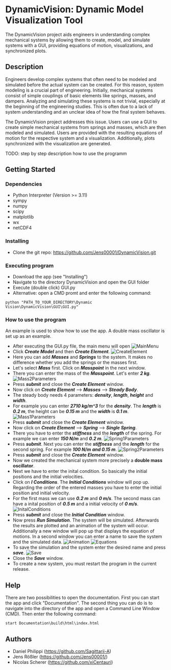# DynamicVision: Dynamic Model Visualization Tool

The DynamicVision project aids engineers in understanding complex mechanical systems by allowing them to create, model, and simulate systems with a GUI, providing equations of motion, visualizations, and synchronized plots.

## Description

Engineers develop complex systems that often need to be modeled and simulated before the actual system can be created. For this reason, system modeling is a crucial part of engineering. Initially, mechanical systems consist of simple couplings of basic elements like springs, masses, and dampers. Analyzing and simulating these systems is not trivial, especially at the beginning of the engineering studies. This is often due to a lack of system understanding and an unclear idea of how the final system behaves.

The DynamicVision project addresses this issue. Users can use a GUI to create simple mechanical systems from springs and masses, which are then modeled and simulated. Users are provided with the resulting equations of motion for the respective system and a visualization. Additionally, plots synchronized with the visualization are generated.

TODO: step by step description how to use the programm

## Getting Started

### Dependencies

* Python Interpreter (Version >= 3.11)
* sympy
* numpy
* scipy
* matplotlib
* wx
* netCDF4

### Installing

* Clone the git repo: https://github.com/Jens00001/DynamicVision.git

### Executing program

* Download the app (see "Installing")
* Navigate to the directory DynamicVision and open the GUI folder
* Execute (double click) GUI.py
* Alternative: open a CMD promt and enter the following command:
```
python "PATH_TO_YOUR_DIRECTORY\Dynamic Vision\DynamicVision\GUI\GUI.py"
```

### How to use the program
An example is used to show how to use the app. A double mass oscillator is set up as an example.
* After executing the GUI.py file, the main menu will open
![MainMenu](/Pictures/MainMenu.png)
* Click **_Create Model_** and then **_Create Element_**.
![CreateElement](/Pictures/CreateElement.png)
* Here you can add **_Masses_** and **_Springs_** to the system. It makes no difference whether you add the springs or the masses first.
* Let's select **_Mass_** first. Click on **_Masspoint_** in the next window.
* There you can enter the mass of the **_Masspoint_**. Let's enter **_2 kg_**.
![Mass2Parameters](/Pictures/Mass2Parameters.png)
* Press **_submit_** and close the **_Create Element_** window.
* Now click on **_Create Element_** ⟶ **_Masses_** ⟶ **_Steady Body_**.
* The steady body needs 4 parameters: **_density_**, **_length_**, **_height_** and **_width_**.
* For example you can enter **_2710 kg/m^3_** for the **_density_**. The **_length_** is **_0.2 m_**, the height can be **_0.15 m_** and the **_width_** is **_0.1 m_**.
![Mass1Parameters](/Pictures/Mass1Parameters.png)
* Press **_submit_** and close the **_Create Element_** window.
* Now click on **_Create Element_** ⟶ **_Spring_** ⟶ **_Single Spring_**.
* There you have to enter the **_stiffness_** and the **_length_** of the spring. For example we can enter **_150 N/m_** and **_0.2 m_**.
![Spring1Parameters](/Pictures/SpringParameters.png)
* Press **_submit_**. Next you can enter the **_stiffness_** and the **_length_** for the second spring. For example **_100 N/m_** **_and 0.15 m_**.
![Spring2Parameters](/Pictures/Spring2Parameters.png)
* Press **_submit_** and close the **_Create Element_** window.
* Now we created the mechanical system more precisely a **double mass oscillator**.
* Next we have to enter the inital condition. So basically the initial positions and the initial velocities.
* Click on **_I Conditions_**. The **_Initial Conditions_** window will pop up. Regarding the order of the entered masses you have to enter the initial position and initial velocity.
* For the first mass we can use **_0.2 m_** and **_0 m/s_**. The second mass can have a inital position of **_0.5 m_** and a initial velocity of **_0 m/s_**.
![InitalConditions](/Pictures/IC.png)
* Press **_submit_** and close the **_Initial Condition_** window.
* Now press **_Run Simulation_**. The system will be simulated. Afterwards the results are plotted and an animation of the system will occur. Additionally a new window will pop up that displays the equation of motions. In a second window you can enter a name to save the system and the simulated data.
![Animation](/Pictures/Animation.gif)
![Equations](/Pictures/EquationsOfMotion.png)
* To save the simulation and the system enter the desired name and press **_save_**.
![Save](/Pictures/SaveREsults.png)
* Close the **_Save_** window.
* To create a new system, you must restart the program in the current release.

## Help

There are two possibilities to open the documentation. First you can start the app and click "Documentation".
The second thing you can do is to navigate into the directory of the app and open a Command Line Window (CMD). Then enter the following command:

```
start Documentation\build\html\index.html
```

## Authors

* Daniel Philippi (https://github.com/Sagittarii-A)
* Jens Rößler (https://github.com/Jens00001/)
* Nicolas Scherer (https://github.com/xiCentauri)


